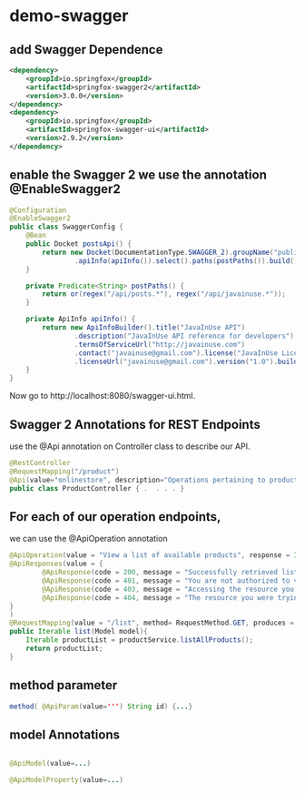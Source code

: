 # demo-swagger

## add Swagger Dependence

```xml
<dependency>
    <groupId>io.springfox</groupId>
    <artifactId>springfox-swagger2</artifactId>
    <version>3.0.0</version>
</dependency>
<dependency>
    <groupId>io.springfox</groupId>
    <artifactId>springfox-swagger-ui</artifactId>
    <version>2.9.2</version>
</dependency>
```

## enable the Swagger 2 we use the annotation @EnableSwagger2
```java
@Configuration
@EnableSwagger2
public class SwaggerConfig { 
    @Bean
	public Docket postsApi() {
		return new Docket(DocumentationType.SWAGGER_2).groupName("public-api")
				.apiInfo(apiInfo()).select().paths(postPaths()).build();
	}

	private Predicate<String> postPaths() {
		return or(regex("/api/posts.*"), regex("/api/javainuse.*"));
	}

	private ApiInfo apiInfo() {
		return new ApiInfoBuilder().title("JavaInUse API")
				.description("JavaInUse API reference for developers")
				.termsOfServiceUrl("http://javainuse.com")
				.contact("javainuse@gmail.com").license("JavaInUse License")
				.licenseUrl("javainuse@gmail.com").version("1.0").build();
	}
}
```

Now go to http://localhost:8080/swagger-ui.html.


## Swagger 2 Annotations for REST Endpoints
 use the @Api annotation on Controller class to describe our API.
```java
@RestController 
@RequestMapping("/product") 
@Api(value="onlinestore", description="Operations pertaining to products in Online Store") 
public class ProductController { .  . . . }
```

## For each of our operation endpoints, 
we can use the @ApiOperation annotation 

```java
@ApiOperation(value = "View a list of available products", response = Iterable.class)
@ApiResponses(value = {
        @ApiResponse(code = 200, message = "Successfully retrieved list"),
        @ApiResponse(code = 401, message = "You are not authorized to view the resource"),
        @ApiResponse(code = 403, message = "Accessing the resource you were trying to reach is forbidden"),
        @ApiResponse(code = 404, message = "The resource you were trying to reach is not found")
}
)
@RequestMapping(value = "/list", method= RequestMethod.GET, produces = "application/json")
public Iterable list(Model model){
    Iterable productList = productService.listAllProducts();
    return productList;
}
```

## method parameter
```java
method( @ApiParam(value=''') String id) {...}
```

## model Annotations
```java

@ApiModel(value=...)

@ApiModelProperty(value=...)
```



